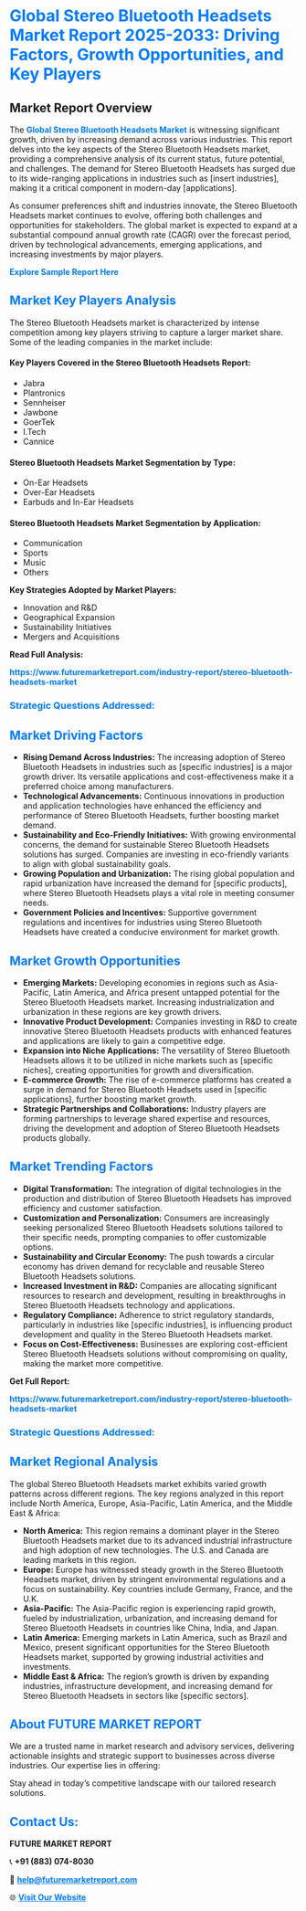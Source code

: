 <h1 style="color: #007BFF;">Global Stereo Bluetooth Headsets Market Report 2025-2033: Driving Factors, Growth Opportunities, and Key Players</h1>

<section id="overview">
<h2>Market Report Overview</h2>
<p>The <a href="https://www.futuremarketreport.com/industry-report/stereo-bluetooth-headsets-market" style="color: #007BFF; text-decoration: none;"><strong>Global Stereo Bluetooth Headsets Market</strong></a> is witnessing significant growth, driven by increasing demand across various industries. This report delves into the key aspects of the Stereo Bluetooth Headsets market, providing a comprehensive analysis of its current status, future potential, and challenges. The demand for Stereo Bluetooth Headsets has surged due to its wide-ranging applications in industries such as [insert industries], making it a critical component in modern-day [applications].</p>
<p>As consumer preferences shift and industries innovate, the Stereo Bluetooth Headsets market continues to evolve, offering both challenges and opportunities for stakeholders. The global market is expected to expand at a substantial compound annual growth rate (CAGR) over the forecast period, driven by technological advancements, emerging applications, and increasing investments by major players.</p>
</section>

<section id="overview">
<p><a href="https://www.futuremarketreport.com/request-sample/reportId=60819" style="color: #007BFF; text-decoration: none;"><strong>Explore Sample Report Here</strong></a></p>
</section>

<section id="key-players">
<h2 style="color: #007BFF;">Market Key Players Analysis</h2>
<p>The Stereo Bluetooth Headsets market is characterized by intense competition among key players striving to capture a larger market share. Some of the leading companies in the market include:</p>
<h4>Key Players Covered in the Stereo Bluetooth Headsets Report:</h4>
<ul><li>Jabra</li><li>Plantronics</li><li>Sennheiser</li><li>Jawbone</li><li>GoerTek</li><li>I.Tech</li><li>Cannice</li></ul>
<h4>Stereo Bluetooth Headsets Market Segmentation by Type:</h4>
<ul><li>On-Ear Headsets</li><li>Over-Ear Headsets</li><li>Earbuds and In-Ear Headsets</li></ul>

<h4>Stereo Bluetooth Headsets Market Segmentation by Application:</h4>
<ul><li>Communication</li><li>Sports</li><li>Music</li><li>Others</li></ul>
<p><strong>Key Strategies Adopted by Market Players:</strong></p>
<ul>
<li>Innovation and R&D</li>
<li>Geographical Expansion</li>
<li>Sustainability Initiatives</li>
<li>Mergers and Acquisitions</li>
</ul>
</section>

<section>
<p><strong>Read Full Analysis: </strong></p><a href="https://www.futuremarketreport.com/industry-report/stereo-bluetooth-headsets-market" style="color: #007BFF; text-decoration: none;"><strong>https://www.futuremarketreport.com/industry-report/stereo-bluetooth-headsets-market</strong></a>
<h3 style="color: #007BFF;">Strategic Questions Addressed:</h3>
</section>

<section id="driving-factors">
<h2 style="color: #007BFF;">Market Driving Factors</h2>
<ul>
<li><strong>Rising Demand Across Industries:</strong> The increasing adoption of Stereo Bluetooth Headsets in industries such as [specific industries] is a major growth driver. Its versatile applications and cost-effectiveness make it a preferred choice among manufacturers.</li>
<li><strong>Technological Advancements:</strong> Continuous innovations in production and application technologies have enhanced the efficiency and performance of Stereo Bluetooth Headsets, further boosting market demand.</li>
<li><strong>Sustainability and Eco-Friendly Initiatives:</strong> With growing environmental concerns, the demand for sustainable Stereo Bluetooth Headsets solutions has surged. Companies are investing in eco-friendly variants to align with global sustainability goals.</li>
<li><strong>Growing Population and Urbanization:</strong> The rising global population and rapid urbanization have increased the demand for [specific products], where Stereo Bluetooth Headsets plays a vital role in meeting consumer needs.</li>
<li><strong>Government Policies and Incentives:</strong> Supportive government regulations and incentives for industries using Stereo Bluetooth Headsets have created a conducive environment for market growth.</li>
</ul>
</section>

<section id="growth-opportunities">
<h2 style="color: #007BFF;">Market Growth Opportunities</h2>
<ul>
<li><strong>Emerging Markets:</strong> Developing economies in regions such as Asia-Pacific, Latin America, and Africa present untapped potential for the Stereo Bluetooth Headsets market. Increasing industrialization and urbanization in these regions are key growth drivers.</li>
<li><strong>Innovative Product Development:</strong> Companies investing in R&D to create innovative Stereo Bluetooth Headsets products with enhanced features and applications are likely to gain a competitive edge.</li>
<li><strong>Expansion into Niche Applications:</strong> The versatility of Stereo Bluetooth Headsets allows it to be utilized in niche markets such as [specific niches], creating opportunities for growth and diversification.</li>
<li><strong>E-commerce Growth:</strong> The rise of e-commerce platforms has created a surge in demand for Stereo Bluetooth Headsets used in [specific applications], further boosting market growth.</li>
<li><strong>Strategic Partnerships and Collaborations:</strong> Industry players are forming partnerships to leverage shared expertise and resources, driving the development and adoption of Stereo Bluetooth Headsets products globally.</li>
</ul>
</section>

<section id="trending-factors">
<h2 style="color: #007BFF;">Market Trending Factors</h2>
<ul>
<li><strong>Digital Transformation:</strong> The integration of digital technologies in the production and distribution of Stereo Bluetooth Headsets has improved efficiency and customer satisfaction.</li>
<li><strong>Customization and Personalization:</strong> Consumers are increasingly seeking personalized Stereo Bluetooth Headsets solutions tailored to their specific needs, prompting companies to offer customizable options.</li>
<li><strong>Sustainability and Circular Economy:</strong> The push towards a circular economy has driven demand for recyclable and reusable Stereo Bluetooth Headsets solutions.</li>
<li><strong>Increased Investment in R&D:</strong> Companies are allocating significant resources to research and development, resulting in breakthroughs in Stereo Bluetooth Headsets technology and applications.</li>
<li><strong>Regulatory Compliance:</strong> Adherence to strict regulatory standards, particularly in industries like [specific industries], is influencing product development and quality in the Stereo Bluetooth Headsets market.</li>
<li><strong>Focus on Cost-Effectiveness:</strong> Businesses are exploring cost-efficient Stereo Bluetooth Headsets solutions without compromising on quality, making the market more competitive.</li>
</ul>
</section>

<section>
<p><strong>Get Full Report: </strong></p><a href="https://www.futuremarketreport.com/industry-report/stereo-bluetooth-headsets-market" style="color: #007BFF; text-decoration: none;"><strong>https://www.futuremarketreport.com/industry-report/stereo-bluetooth-headsets-market</strong></a>
<h3 style="color: #007BFF;">Strategic Questions Addressed:</h3>
</section>


<section id="regional-analysis">
<h2 style="color: #007BFF;">Market Regional Analysis</h2>
<p>The global Stereo Bluetooth Headsets market exhibits varied growth patterns across different regions. The key regions analyzed in this report include North America, Europe, Asia-Pacific, Latin America, and the Middle East & Africa:</p>
<ul>
<li><strong>North America:</strong> This region remains a dominant player in the Stereo Bluetooth Headsets market due to its advanced industrial infrastructure and high adoption of new technologies. The U.S. and Canada are leading markets in this region.</li>
<li><strong>Europe:</strong> Europe has witnessed steady growth in the Stereo Bluetooth Headsets market, driven by stringent environmental regulations and a focus on sustainability. Key countries include Germany, France, and the U.K.</li>
<li><strong>Asia-Pacific:</strong> The Asia-Pacific region is experiencing rapid growth, fueled by industrialization, urbanization, and increasing demand for Stereo Bluetooth Headsets in countries like China, India, and Japan.</li>
<li><strong>Latin America:</strong> Emerging markets in Latin America, such as Brazil and Mexico, present significant opportunities for the Stereo Bluetooth Headsets market, supported by growing industrial activities and investments.</li>
<li><strong>Middle East & Africa:</strong> The region’s growth is driven by expanding industries, infrastructure development, and increasing demand for Stereo Bluetooth Headsets in sectors like [specific sectors].</li>
</ul>
</section>

<footer>
<h2 style="color: #007BFF;">About FUTURE MARKET REPORT</h2>
<p>We are a trusted name in market research and advisory services, delivering actionable insights and strategic support to businesses across diverse industries. Our expertise lies in offering:</p>

<p>Stay ahead in today’s competitive landscape with our tailored research solutions.</p>

<h2 style="color: #007BFF;">Contact Us:</h2>
<p><strong>FUTURE MARKET REPORT</strong></p>
<p>📞 <strong>+91 (883) 074-8030</strong></p>
<p>📧 <strong><a href="mailto:help@futuremarketreport.com" style="color: #007BFF;">help@futuremarketreport.com</a></strong></p>
<p>🌐 <strong><a href="https://www.futuremarketreport.com/" style="color: #007BFF;">Visit Our Website</a></strong></p>
</footer>
